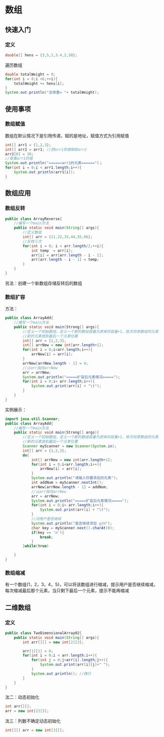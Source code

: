 # 数组
## 快速入门
### 定义
``` java {.line-numbers}
double[] hens = {3,5,1,3.4,2,50};
```
遍历数组
``` java {.line-numbers}
double totalWeight = 0;
for(int i = 0;i <6;++i){
    totalWeight += hens[i];
}
System.out.println("总体重= "+ totalWeight);
```
## 使用事项
### 数组赋值
数组在默认情况下是引用传递，赋的是地址，赋值方式为引用赋值
``` java {.line-numbers}
int[] arr1 = {1,2,3};
int[] arr2 = arr1; //把arr1的值赋给arr2
arr2[0] = 10;
//查看arr1的值
System.out.println("======arr1的元素======")；
for(int i = 0;i < arr1.length;i++){
    System.out.println(arr1[i]);
}
```
## 数组应用
### 数组反转
``` java {.line-numbers}
public class ArrayReverse{
    //编写一个main方法
    public static void main(String[] args){
        //定义数组
        int[] arr = {11,22,33,44,55,66};
        //反转三次
        for(int i = 0; i < arr.length/2;++i){
            int temp  = arr[i];
            arr[i] = arr[arr.length - i - 1];
            arr[arr.length - i - 1] = temp;
        }
    }
}
```
另法：创建一个新数组存储反转后的数组
### 数组扩容
方法：
``` java {.line-numbers}
public class ArrayAdd{
    //编写一个main方法
    public static void main(Strong[] args){
        //定义一个初始数组，定义一个新的数组容量为原来的容量+1，依次将原数组的元素拷贝新数组
        //新的元素放到最后一个元素位置
        int[] arr = {1,2,3};
        int[] arrNew = new int[arr.length+1];
        for(int i = 0;i<arr.length;i++){
            arrNew[i] = arr[i];
        }
        arrNew[arrNew.length - 1] = 4;
        //让arr指向arrNew
        arr = arrNew;
        System.out.println("=====扩容后元素情况=====");
        for(int i = 0;i< arr.length;i++){
            System.out.print(arr[i] + "\t");
        }
    }
}
```
实例展示：
``` java {.line-numbers}
import java.util.Scanner;
public class ArrayAdd{
    //编写一个main方法
    public static void main(Strong[] args){
        //定义一个初始数组，定义一个新的数组容量为原来的容量+1，依次将原数组的元素拷贝新数组
        //新的元素放到最后一个元素位置
        Scanner myScanner = new Scanner(System.in);
        int[] arr = {1,2,3};
        do{
            int[] arrNew = new int[arr.length+1];
            for(int i = 0;i<arr.length;i++){
                arrNew[i] = arr[i];
            }
            System.out.println("请输入你要添加的元素");
            int addNum = myScanner.nextInt();
            arrNew[arrNew.length - 1] = addNum;
            //让arr指向arrNew
            arr = arrNew;
            System.out.println("=====扩容后元素情况=====");
            for(int i = 0;i< arr.length;i++){
                System.out.print(arr[i] + "\t");
            }
            //问用户是否继续
            System.out.println("是否继续添加 y/n");
            char key = myScanner.next().charAt(0);
            if(key == 'n'){
                break;
            }
        }while(true)

    }
}
```
### 数组缩减
有一个数组{1，2，3，4，5}，可以将该数组进行缩减，提示用户是否继续缩减，每次缩减最后那个元素，当只剩下最后一个元素，提示不能再缩减


## 二维数组
### 定义
``` java {.line-numbers}
public class TwoDimensionalArray02{
    public static void main(String[] args){
        int arr[][] = new int[2][3];

        arr[1][1] = 8;
        for(int i = 0;i < arr.length;i++){
            for(int j = 0;j<arr[i].length;j++){
                System.out.print(arr[i][j]+" ");
            }
            System.out.println(); //换行
        }
    }
}
```
法二：动态初始化
``` java {.line-numbers}
int arr[][];
arr = new int[2][3];
```
法三：列数不确定动态初始化
``` java {.line-numbers}
int[][] arr = new int[3][];
```